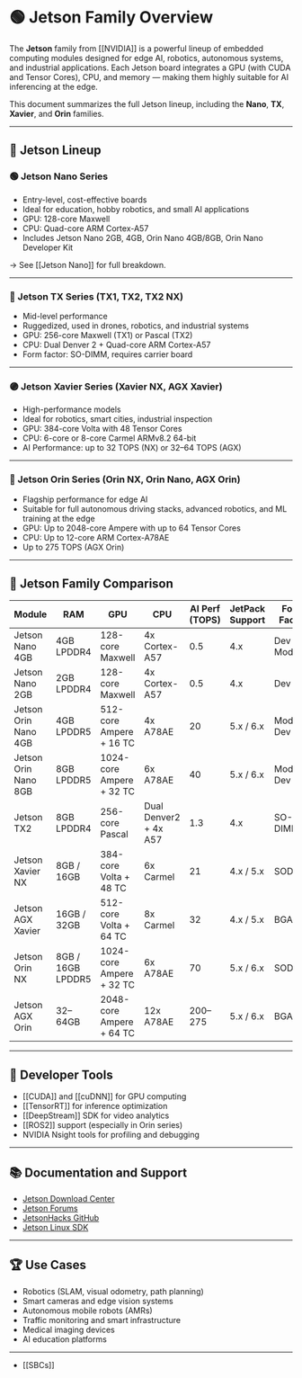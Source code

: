 # 🟢 Jetson Family Overview

The **Jetson** family from [[NVIDIA]] is a powerful lineup of embedded computing modules designed for edge AI, robotics, autonomous systems, and industrial applications. Each Jetson board integrates a GPU (with CUDA and Tensor Cores), CPU, and memory — making them highly suitable for AI inferencing at the edge.

This document summarizes the full Jetson lineup, including the **Nano**, **TX**, **Xavier**, and **Orin** families.

---

## 🧬 Jetson Lineup

### 🟢 Jetson Nano Series

- Entry-level, cost-effective boards
- Ideal for education, hobby robotics, and small AI applications
- GPU: 128-core Maxwell
- CPU: Quad-core ARM Cortex-A57
- Includes Jetson Nano 2GB, 4GB, Orin Nano 4GB/8GB, Orin Nano Developer Kit

→ See [[Jetson Nano]] for full breakdown.

---

### 🔵 Jetson TX Series (TX1, TX2, TX2 NX)

- Mid-level performance
- Ruggedized, used in drones, robotics, and industrial systems
- GPU: 256-core Maxwell (TX1) or Pascal (TX2)
- CPU: Dual Denver 2 + Quad-core ARM Cortex-A57
- Form factor: SO-DIMM, requires carrier board

---

### 🟣 Jetson Xavier Series (Xavier NX, AGX Xavier)

- High-performance models
- Ideal for robotics, smart cities, industrial inspection
- GPU: 384-core Volta with 48 Tensor Cores
- CPU: 6-core or 8-core Carmel ARMv8.2 64-bit
- AI Performance: up to 32 TOPS (NX) or 32–64 TOPS (AGX)

---

### 🔴 Jetson Orin Series (Orin NX, Orin Nano, AGX Orin)

- Flagship performance for edge AI
- Suitable for full autonomous driving stacks, advanced robotics, and ML training at the edge
- GPU: Up to 2048-core Ampere with up to 64 Tensor Cores
- CPU: Up to 12-core ARM Cortex-A78AE
- Up to 275 TOPS (AGX Orin)

---

## 🧩 Jetson Family Comparison

| Module | RAM | GPU | CPU | AI Perf (TOPS) | JetPack Support | Form Factor |
|--------|-----|-----|-----|----------------|------------------|-------------|
| Jetson Nano 4GB | 4GB LPDDR4 | 128-core Maxwell | 4x Cortex-A57 | 0.5 | 4.x | Dev Kit / Module |
| Jetson Nano 2GB | 2GB LPDDR4 | 128-core Maxwell | 4x Cortex-A57 | 0.5 | 4.x | Dev Kit |
| Jetson Orin Nano 4GB | 4GB LPDDR5 | 512-core Ampere + 16 TC | 4x A78AE | 20 | 5.x / 6.x | Module / Dev Kit |
| Jetson Orin Nano 8GB | 8GB LPDDR5 | 1024-core Ampere + 32 TC | 6x A78AE | 40 | 5.x / 6.x | Module / Dev Kit |
| Jetson TX2 | 8GB LPDDR4 | 256-core Pascal | Dual Denver2 + 4x A57 | 1.3 | 4.x | SO-DIMM |
| Jetson Xavier NX | 8GB / 16GB | 384-core Volta + 48 TC | 6x Carmel | 21 | 4.x / 5.x | SODIMM |
| Jetson AGX Xavier | 16GB / 32GB | 512-core Volta + 64 TC | 8x Carmel | 32 | 4.x / 5.x | BGA |
| Jetson Orin NX | 8GB / 16GB LPDDR5 | 1024-core Ampere + 32 TC | 6x A78AE | 70 | 5.x / 6.x | SODIMM |
| Jetson AGX Orin | 32–64GB | 2048-core Ampere + 64 TC | 12x A78AE | 200–275 | 5.x / 6.x | BGA |

---

## 🔧 Developer Tools

- [[CUDA]] and [[cuDNN]] for GPU computing
- [[TensorRT]] for inference optimization
- [[DeepStream]] SDK for video analytics
- [[ROS2]] support (especially in Orin series)
- NVIDIA Nsight tools for profiling and debugging

---

## 📚 Documentation and Support

- [Jetson Download Center](https://developer.nvidia.com/embedded/downloads)
- [Jetson Forums](https://forums.developer.nvidia.com/c/jetson-embedded-systems/)
- [JetsonHacks GitHub](https://github.com/JetsonHacks)
- [Jetson Linux SDK](https://docs.nvidia.com/jetson/)

---

## 🏆 Use Cases

- Robotics (SLAM, visual odometry, path planning)
- Smart cameras and edge vision systems
- Autonomous mobile robots (AMRs)
- Traffic monitoring and smart infrastructure
- Medical imaging devices
- AI education platforms

---

- [[SBCs]]
